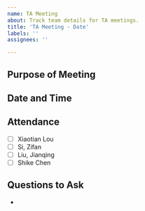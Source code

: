 ```yaml
---
name: TA Meeting
about: Track team details for TA meetings.
title: 'TA Meeting - Date'
labels: ''
assignees: ''

---
```


## Purpose of Meeting

## Date and Time

## Attendance

- [ ] Xiaotian Lou
- [ ] Si, Zifan
- [ ] Liu, Jianqing
- [ ] Shike Chen

## Questions to Ask

-